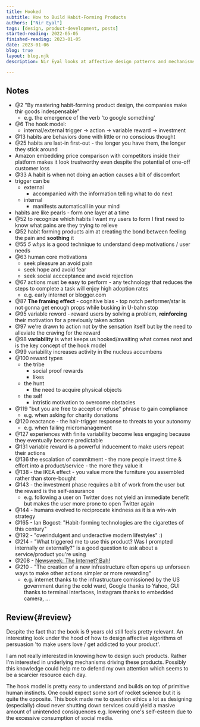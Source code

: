 ```yaml
---
title: Hooked
subtitle: How to Build Habit-Forming Products
authors: ["Nir Eyal"]
tags: [design, product-development, posts]
started-reading: 2022-05-05
finished-reading: 2023-01-05
date: 2023-01-06
blog: true
layout: blog.njk
description: Nir Eyal looks at affective design patterns and mechanisms in his book Hooked - How to Build Habit-Forming Products

---
```


<div id="notes">

## Notes

- @2 "By mastering habit-forming product design, the companies make thir goods indespensable"
  - e.g. the emergence of the verb 'to google something'
- @6 The hook model:
  - internal/external trigger -> action -> variable reward -> investment
- @13 habits are behaviors done with little or no conscious thought
- @25 habits are last-in first-out - the longer you have them, the longer they stick around
- Amazon embedding price comparison with competitors inside their platform makes it look trustworthy even despite the potential of one-off customer loss
- @33 A habit is when not doing an action causes a bit of discomfort
- trigger can be
  - external
    - accompanied with the information telling what to do next
  - internal
    - manifests automaticall in your mind
- habits are like pearls - form one layer at a time
- @52 to recognize which habits I want my users to form I first need to know what pains are they trying to relieve
- @52 habit forming products aim at creating the bond between feeling the pain and **soothing** it
- @55 _5 whys_ is a good technique to understand deep motivations / user needs
- @63 human core motivations
  - seek pleasure an avoid pain
  - seek hope and avoid fear
  - seek social accceptance and avoid rejection
- @67 actions must be easy to perform - any technology that reduces the steps to complete a task will enjoy high adoption rates
  - e.g. early internet or blogger.com
- @87 **The framing effect** - cognitive bias - top notch performer/star is not gonna get enough props while busking in U-bahn stop
- @95 variable reword - reward users by solving a problem, **reinforcing** their motivation for a previously taken action
- @97 we're drawn to action not by the sensation itself but by the need to alleviate the craving for the reward
- @98 **variability** is what keeps us hooked/awaiting what comes next and is the key concept of the hook model
- @99 variability increases activity in the nucleus accumbens
- @100 reward types
  - the tribe
    - social proof rewards
    - likes
  - the hunt
    - the need to acquire physical objects
  - the self
    - intristic motivation to overcome obstacles
- @119 "but you are free to accept or refuse" phrase to gain compliance
  - e.g. when asking for charity donations
- @120 reactance - the hair-trigger response to threats to your autonomy
  - e.g. when failing micromanagement
- @127 experiences with finite variability become less engaging because they eventually become predictable
- @131 variable reward is a powerful inducement to make users repeat their actions
- @136 the escalation of commitment - the more people invest time & effort into a product/service - the more they value it
- @138 - the IKEA effect - you value more the furniture you assembled rather than store-bought
- @143 - the investment phase requires a bit of work from the user but the reward is the self-assurance
  - e.g. following a user on Twitter does not yield an immediate benefit but makes the user more prone to open Twitter again
- @144 - humans evolved to reciprocate kindness as it is a win-win strategy
- @165 - Ian Bogost: "Habit-forming technologies are the cigarettes of this century"
- @192 - "overindulgent and underactive modern lifestyles" :)
- @214 - "What triggered me to use this product? Was I prompted internally or externally?" is a good question to ask about a service/product you're using
- @208 - [Newsweek: The Internet? Bah!](http://www.nysaflt.org/workshops/colt/2010/The%20Internet.pdf)
- @210 - "The creation of a new infrastructure often opens up unforseen ways to make other actions simpler or more rewarding"
  - e.g. internet thanks to the infrastructure comissioned by the US government during the cold ward, Google thanks to Yahoo, GUI thanks to terminal interfaces, Instagram thanks to embedded camera, ...
</div>

## Review{#review}

Despite the fact that the book is 9 years old still feels pretty relevant. An interesting look under the hood of how to design affective algorithms of persuasion 'to make users love / get addicted to your product'.

I am not really interested in knowing how to design such products. Rather I'm interested in underlying mechanisms driving these products. Possibly this knowledge could help me to defend my own attention which seems to be a scarcier resource each day.

The hook model is pretty easy to understand and builds on top of primitive human instincts. One could expect some sort of rocket science but it is quite the opposite. This book made me to question ethics a lot as designing (especially) cloud never shutting down services could yield a masive amount of unintended consiquences e.g. lowering one's self-esteem due to the excessive consumption of social media.
